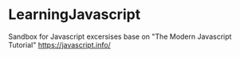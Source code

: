 # LearningJavascript
Sandbox for Javascript excersises base on "The Modern Javascript Tutorial" https://javascript.info/
